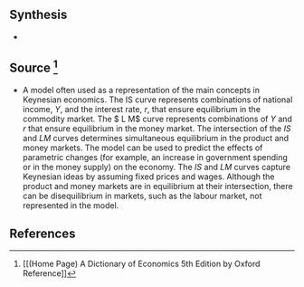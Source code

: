 ## Synthesis
- 
## Source [^1]
- A model often used as a representation of the main concepts in Keynesian economics. The IS curve represents combinations of national income, $Y$, and the interest rate, $r$, that ensure equilibrium in the commodity market. The $ L M$ curve represents combinations of $Y$ and $r$ that ensure equilibrium in the money market. The intersection of the $I S$ and $L M$ curves determines simultaneous equilibrium in the product and money markets. The model can be used to predict the effects of parametric changes (for example, an increase in government spending or in the money supply) on the economy. The $I S$ and $L M$ curves capture Keynesian ideas by assuming fixed prices and wages. Although the product and money markets are in equilibrium at their intersection, there can be disequilibrium in markets, such as the labour market, not represented in the model.
## References

[^1]: [[(Home Page) A Dictionary of Economics 5th Edition by Oxford Reference]]